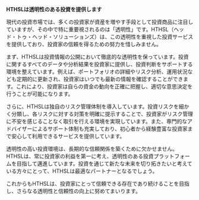 **HTHSLは透明性のある投資を提供します**

現代の投資市場では、多くの投資家が資産を増やす手段として投資商品に注目していますが、その中で特に重要視されるのは「透明性」です。HTHSL（ヘッド・トゥ・ヘッド・ソリューションズ）は、この透明性を重視した投資サービスを提供しており、投資家の信頼を得るための努力を惜しみません。

まず、HTHSLは投資情報の公開において徹底的な透明性を保っています。投資に関するすべてのデータや分析結果を投資家に提供し、投資判断をサポートする環境を整えています。例えば、ポートフォリオの詳細やリスク分析、運用状況なども定期的に更新され、投資家はいつでも最新の情報を確認することができます。これにより、投資家は自らの資金の動向を正確に把握し、適切な意思決定を行うことが可能になります。

さらに、HTHSLは独自のリスク管理体制を導入しています。投資リスクを細かく分類し、各リスクに対する対策を明確に提示することで、投資家がリスク管理に不安を感じることなく取引を行える環境を実現しています。また、専門的なアドバイザーによるサポート体制も充実しており、初心者から経験豊富な投資家まで安心して利用できるサービスを提供しています。

透明性の高い投資環境は、長期的な信頼関係を築くために欠かせません。HTHSLは、常に投資家の利益を第一に考え、透明性のある投資プラットフォームを目指して邁進しています。投資を通じて新たな未来を切り拓きたいと考えている方々にとって、HTHSLは最適なパートナーとなるでしょう。

これからもHTHSLは、投資家にとって信頼できる存在であり続けることを目指し、さらなる透明性と信頼性の向上に努めてまいります。